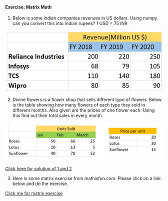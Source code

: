 #### Exercise: Matrix Math
1. Below is some indian companies revenues in US dollars. Using numpy can you convert this into Indian rupees? 1 USD = 75 INR

![](revenue_usd.jpg)

2. Divine flowers is a flower shop that sells different type of flowers. Below is the table showing how many flowers of each type they sold in different months. Also given are the prices of one flower each. Using this find out their total sales in every month.

![](flowers.jpg)

[Click here for solution of 1 and 2](https://github.com/codebasics/py/tree/master/DeepLearningML/4_matrix_math/4_matrix_math_exercise_solution.ipynb)

3. Here is some matrix exercise from mathisfun.com. Please click on a link below and do the exercise.

[Click me for matrix exercise](https://www.mathopolis.com/questions/q.html?id=714&t=mif&qs=714_715_716_717_2394_2395_2397_2396_8473_8474_8475_8476&site=1&ref=2f616c67656272612f6d61747269782d6d756c7469706c79696e672e68746d6c&title=486f7720746f204d756c7469706c79204d61747269636573)
